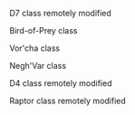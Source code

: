 D7 class remotely modified

Bird-of-Prey class

Vor'cha class

Negh'Var class

D4 class remotely modified

Raptor class remotely modified
